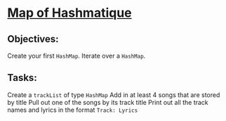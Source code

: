 # [Map of Hashmatique](https://login.codingdojo.com/m/315/9299/62853)

## Objectives:
Create your first `HashMap`.
Iterate over a `HashMap`.

## Tasks:
Create a `trackList` of type `HashMap`
Add in at least 4 songs that are stored by title
Pull out one of the songs by its track title
Print out all the track names and lyrics in the format `Track: Lyrics`